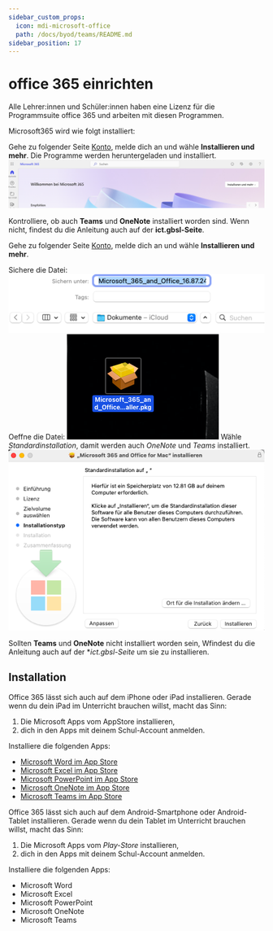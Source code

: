 ```yaml
---
sidebar_custom_props:
  icon: mdi-microsoft-office
  path: /docs/byod/teams/README.md
sidebar_position: 17
---
```


# office 365 einrichten

Alle Lehrer:innen und Schüler:innen haben eine Lizenz für die Programmsuite office 365 und arbeiten mit diesen Programmen.

Microsoft365 wird wie folgt installiert:

<Tabs>
  <TabItem value="win" label="Windows">
 
Gehe zu folgender Seite [Konto](https://www.microsoft365.com/?auth=2&home=1), melde dich an und wähle **Installieren und mehr**. Die Programme werden heruntergeladen und installiert.
![](microsoftkonto.png)



Kontrolliere, ob auch **Teams** und **OneNote** installiert worden sind. Wenn nicht, findest du die Anleitung auch auf der **ict.gbsl-Seite**.


  </TabItem>
  <TabItem value="osx" label="Mac OS">
    
Gehe zu folgender Seite [Konto](https://www.microsoft365.com/?auth=2&home=1), melde dich an und wähle **Installieren und mehr**. 

Sichere die Datei:
![](officedownloadmac.png)
Oeffne die Datei:
![](office365pkgmac.png)
Wähle _Standardinstallation_, damit werden auch _OneNote_  und _Teams_ installiert.
![](installmac.png)

Sollten **Teams** und **OneNote** nicht installiert worden sein, Wfindest du die Anleitung auch auf der **ict.gbsl-Seite* um sie zu installieren.

  </TabItem>
  <TabItem value="ios" label="iOS">

## Installation

Office 365 lässt sich auch auf dem iPhone oder iPad installieren. Gerade wenn du dein iPad im Unterricht brauchen willst, macht das Sinn:

1. Die Microsoft Apps vom AppStore installieren,
2. dich in den Apps mit deinem Schul-Account anmelden.

Installiere die folgenden Apps:

- [Microsoft Word im App Store][1]
- [Microsoft Excel im App Store][2]
- [Microsoft PowerPoint im App Store][3]
- [Microsoft OneNote im App Store][4]
- [Microsoft Teams im App Store][5]



[1]: https://apps.apple.com/ch/app/microsoft-word/id586447913
[2]: https://apps.apple.com/ch/app/microsoft-excel/id586683407
[3]: https://apps.apple.com/ch/app/microsoft-powerpoint/id586449534
[4]: https://apps.apple.com/ch/app/microsoft-onenote/id410395246
[5]: https://apps.apple.com/ch/app/microsoft-teams/id1113153706



  </TabItem>
  <TabItem value="android" label="Android">
Office 365 lässt sich auch auf dem Android-Smartphone oder Android-Tablet installieren. Gerade wenn du dein Tablet im Unterricht brauchen willst, macht das Sinn:

1. Die Microsoft Apps vom _Play-Store_ installieren,
2. dich in den Apps mit deinem Schul-Account anmelden.

Installiere die folgenden Apps:
- Microsoft Word
- Microsoft Excel
- Microsoft PowerPoint
- Microsoft OneNote
- Microsoft Teams


</TabItem>
</Tabs>